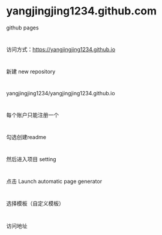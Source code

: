 # yangjingjing1234.github.com
github pages
#
访问方式：https://yangjingjing1234.github.io
#
新建 new repository
#
yangjingjing1234/yangjingjing1234.github.io
#

每个账户只能注册一个
#
勾选创建readme
#
然后进入项目 setting
#
点击 Launch automatic page generator
#
选择模板（自定义模板）
#
访问地址
#
